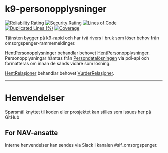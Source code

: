 k9-personopplysninger
================
[![Reliability Rating](https://sonarcloud.io/api/project_badges/measure?project=navikt_k9-personopplysninger&metric=reliability_rating)](https://sonarcloud.io/summary/new_code?id=navikt_k9-personopplysninger)
[![Security Rating](https://sonarcloud.io/api/project_badges/measure?project=navikt_k9-personopplysninger&metric=security_rating)](https://sonarcloud.io/summary/new_code?id=navikt_k9-personopplysninger)
[![Lines of Code](https://sonarcloud.io/api/project_badges/measure?project=navikt_k9-personopplysninger&metric=ncloc)](https://sonarcloud.io/summary/new_code?id=navikt_k9-personopplysninger)
[![Duplicated Lines (%)](https://sonarcloud.io/api/project_badges/measure?project=navikt_k9-personopplysninger&metric=duplicated_lines_density)](https://sonarcloud.io/summary/new_code?id=navikt_k9-personopplysninger)
[![Coverage](https://sonarcloud.io/api/project_badges/measure?project=navikt_k9-personopplysninger&metric=coverage)](https://sonarcloud.io/summary/new_code?id=navikt_k9-personopplysninger)

Tjänsten bygger på <a href="https://github.com/navikt/k9-rapid">k9-rapid</a> och har två rivers i bruk som löser behov från omsorgspenger-rammemeldinger.


<a href ="https://github.com/navikt/k9-personopplysninger/blob/master/src/main/kotlin/no/nav/omsorgspenger/personopplysninger/HentPersonopplysninger.kt">HentPersonopplysninger</a>
behandlar behovet 
<a href="https://github.com/navikt/omsorgspenger-rammemeldinger/blob/master/src/main/kotlin/no/nav/omsorgspenger/personopplysninger/HentPersonopplysningerMelding.kt">HentPersonopplysninger</a>.<br>
Personopplysningar hämtas från 
<a href="https://navikt.github.io/pdl/">Persondatalösningen</a> 
via pdl-api och formatteras om innan de sänds vidare som lösning.

<a href="https://github.com/navikt/k9-personopplysninger/blob/master/src/main/kotlin/no/nav/omsorgspenger/personopplysninger/HentRelasjoner.kt">HentRelasjoner</a> 
behandlar behovet
<a href="https://github.com/navikt/omsorgspenger-rammemeldinger/blob/master/src/main/kotlin/no/nav/omsorgspenger/overf%C3%B8ringer/rivers/InitierOverf%C3%B8ringAvOmsorgsdager.kt">VurderRelasjoner</a>.<br>



---

# Henvendelser

Spørsmål knyttet til koden eller prosjektet kan stilles som issues her på GitHub

## For NAV-ansatte

Interne henvendelser kan sendes via Slack i kanalen #sif_omsorgspenger.

